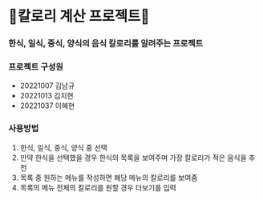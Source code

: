 # 🍚칼로리 계산 프로젝트🍚

### 한식, 일식, 중식, 양식의 음식 칼로리를 알려주는 프로젝트

### 프로젝트 구성원
- 20221007 김남규
- 20221013 김지현
- 20221037 이혜현

### 사용방법
1. 한식, 일식, 중식, 양식 중 선택
2. 만약 한식을 선택했을 경우 한식의 목록을 보여주며 가장 칼로리가 적은 음식을 추천
3. 목록 중 원하는 메뉴를 작성하면 해당 메뉴의 칼로리를 보여줌
4. 목록의 메뉴 전체의 칼로리를 원할 경우 더보기를 입력
